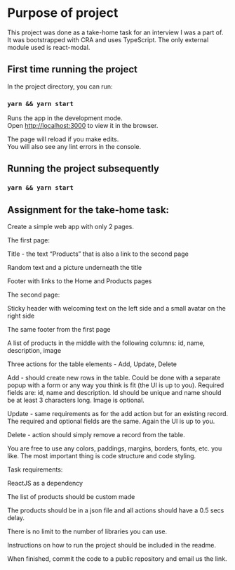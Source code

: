 # Purpose of project

This project was done as a take-home task for an interview I was a part of. It was bootstrapped with CRA and uses TypeScript. The only external module used is react-modal.

## First time running the project

In the project directory, you can run:

### `yarn && yarn start`

Runs the app in the development mode.\
Open [http://localhost:3000](http://localhost:3000) to view it in the browser.

The page will reload if you make edits.\
You will also see any lint errors in the console.

## Running the project subsequently

### `yarn && yarn start`

## Assignment for the take-home task:

Create a simple web app with only 2 pages.

The first page:

Title - the text “Products” that
is also a link to the second page

Random text and a picture underneath
the title

Footer with links to the Home
and Products pages

The second page:

Sticky header with welcoming text
on the left side and a small avatar on the right side

The same footer from the first
page

A list of products in the middle
with the following columns: id, name, description, image

Three actions for the table elements - Add, Update, Delete

Add - should create new rows in
the table. Could be done with a separate popup with a form or any way you think is fit (the UI is up to you). Required fields are: id, name and description. Id should be unique and name should be at least 3 characters long. Image is optional.

Update - same requirements as
for the add action but for an existing record. The required and optional fields are the same. Again the UI is up to you.

Delete - action should simply
remove a record from the table.

You are free to use any colors, paddings, margins, borders, fonts, etc. you like. The most important thing is code structure and code styling.

Task requirements:

ReactJS as a dependency

The list of products should be custom made

The products should be in a json file and all actions should have a 0.5 secs delay.

There is no limit to the number of libraries you can use.

Instructions on how to run the project should be included in the readme.

When finished, commit the code to a public repository and email us the link.
